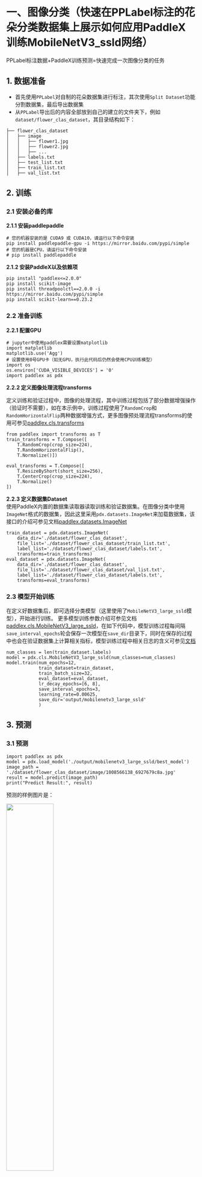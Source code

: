 # 一、图像分类（快速在PPLabel标注的花朵分类数据集上展示如何应用PaddleX训练MobileNetV3_ssld网络）
PPLabel标注数据+PaddleX训练预测=快速完成一次图像分类的任务

## 1. 数据准备
* 首先使用```PPLabel```对自制的花朵数据集进行标注，其次使用```Split Dataset```功能分割数据集，最后导出数据集
* 从```PPLabel```导出后的内容全部放到自己的建立的文件夹下，例如```dataset/flower_clas_dataset```，其目录结构如下：  
```
├── flower_clas_dataset
│   ├── image
│   │   ├── flower1.jpg
│   │   ├── flower2.jpg
│   │   ├── ...
│   ├── labels.txt
│   ├── test_list.txt
│   ├── train_list.txt
│   ├── val_list.txt
```

## 2. 训练
### 2.1 安装必备的库
**2.1.1 安装paddlepaddle**
```
# 您的机器安装的是 CUDA9 或 CUDA10，请运行以下命令安装
pip install paddlepaddle-gpu -i https://mirror.baidu.com/pypi/simple
# 您的机器是CPU，请运行以下命令安装
# pip install paddlepaddle
```
**2.1.2 安装PaddleX以及依赖项**
```
pip install "paddlex<=2.0.0" 
pip install scikit-image 
pip install threadpoolctl==2.0.0 -i https://mirror.baidu.com/pypi/simple
pip install scikit-learn==0.23.2
```
### 2.2 准备训练
**2.2.1 配置GPU**
```
# jupyter中使用paddlex需要设置matplotlib
import matplotlib
matplotlib.use('Agg') 
# 设置使用0号GPU卡（如无GPU，执行此代码后仍然会使用CPU训练模型）
import os
os.environ['CUDA_VISIBLE_DEVICES'] = '0'
import paddlex as pdx
```
**2.2.2 定义图像处理流程transforms**  

定义训练和验证过程中，图像的处理流程，其中训练过程包括了部分数据增强操作（验证时不需要），如在本示例中，训练过程使用了`RandomCrop`和`RandomHorizontalFlip`两种数据增强方式，更多图像预处理流程transforms的使用可参见[paddlex.cls.transforms](https://paddlex.readthedocs.io/zh_CN/develop/apis/transforms/cls_transforms.html)
```
from paddlex import transforms as T
train_transforms = T.Compose([
    T.RandomCrop(crop_size=224),
    T.RandomHorizontalFlip(),
    T.Normalize()])

eval_transforms = T.Compose([
    T.ResizeByShort(short_size=256),
    T.CenterCrop(crop_size=224),
    T.Normalize()
])
```
**2.2.3 定义数据集Dataset**  
使用PaddleX内置的数据集读取器读取训练和验证数据集。在图像分类中使用`ImageNet`格式的数据集，因此这里采用`pdx.datasets.ImageNet`来加载数据集，该接口的介绍可参见文档[paddlex.datasets.ImageNet](https://paddlex.readthedocs.io/zh_CN/develop/apis/datasets.html#paddlex-datasets-imagenet)
```
train_dataset = pdx.datasets.ImageNet(
    data_dir='./dataset/flower_clas_dataset',
    file_list='./dataset/flower_clas_dataset/train_list.txt',
    label_list='./dataset/flower_clas_dataset/labels.txt',
    transforms=train_transforms)
eval_dataset = pdx.datasets.ImageNet(
    data_dir='./dataset/flower_clas_dataset',
    file_list='./dataset/flower_clas_dataset/val_list.txt',
    label_list='./dataset/flower_clas_dataset/labels.txt',
    transforms=eval_transforms)
```
### 2.3 模型开始训练  
在定义好数据集后，即可选择分类模型（这里使用了`MobileNetV3_large_ssld`模型），开始进行训练。
更多模型训练参数介绍可参见文档[paddlex.cls.MobileNetV3_large_ssld](https://paddlex.readthedocs.io/zh_CN/develop/apis/models/classification.html#train)，在如下代码中，模型训练过程每间隔`save_interval_epochs`轮会保存一次模型在`save_dir`目录下，同时在保存的过程中也会在验证数据集上计算相关指标，模型训练过程中相关日志的含义可参见[文档](https://paddlex.readthedocs.io/zh_CN/develop/appendix/metrics.html#id3)
```
num_classes = len(train_dataset.labels)
model = pdx.cls.MobileNetV3_large_ssld(num_classes=num_classes)
model.train(num_epochs=12,
            train_dataset=train_dataset,
            train_batch_size=32,
            eval_dataset=eval_dataset,
            lr_decay_epochs=[6, 8],
            save_interval_epochs=3,
            learning_rate=0.00625,
            save_dir='output/mobilenetv3_large_ssld'
            )
```
## 3. 预测
### 3.1 预测
```
import paddlex as pdx
model = pdx.load_model('./output/mobilenetv3_large_ssld/best_model')
image_path = './dataset/flower_clas_dataset/image/1008566138_6927679c8a.jpg'
result = model.predict(image_path)
print("Predict Result:", result)
```

预测的样例图片是：  

<img src="https://ai-studio-static-online.cdn.bcebos.com/c737099ed27f48adac3e33497ecc4cfcddad0df2169c479d9ad98aadfdb9c400" width="50%" height="50%">  

预测的结果是：  
> Predict Result: [{'category_id': 0, 'category': 'sunflower', 'score': 0.9999815}]  
> 最终结论：预测正确✔

***

# 二、目标检测（快速在PPLabel标注的道路标志检测数据集上展示如何应用PaddleX训练YOLOv3网络
PPLabel标注数据+PaddleX训练预测=快速完成一次目标检测的任务

## 1. 数据准备
* 首先使用```PPLabel```对自制的路标数据集进行标注，其次使用```Split Dataset```功能分割数据集，最后导出数据集
* 从```PPLabel```导出后的内容全部放到自己的建立的文件夹下，例如```dataset/roadsign_det_dataset```，其目录结构如下：  
```
├── roadsign_det_dataset
│   ├── Annotations
│   ├── JPEGImages
│   ├── labels.txt
│   ├── test_list.txt
│   ├── train_list.txt
│   ├── val_list.txt
```

## 2. 训练
### 2.1 安装必备的库
**2.1.1 安装paddlepaddle**
```
# 您的机器安装的是 CUDA9 或 CUDA10，请运行以下命令安装
pip install paddlepaddle-gpu -i https://mirror.baidu.com/pypi/simple
# 您的机器是CPU，请运行以下命令安装
# pip install paddlepaddle
```
**2.1.2 安装PaddleX**
```
pip install "paddlex<=2.0.0" -i https://mirror.baidu.com/pypi/simple
```
### 2.2 准备训练
**2.2.1 配置GPU**
```
# 设置使用0号GPU卡（如无GPU，执行此代码后仍然会使用CPU训练模型）
import matplotlib
matplotlib.use('Agg') 
import os
os.environ['CUDA_VISIBLE_DEVICES'] = '0'
import paddlex as pdx
```
**2.2.2 定义图像处理流程transforms**  

定义数据处理流程，其中训练和测试需分别定义，训练过程包括了部分测试过程中不需要的数据增强操作，如在本示例中，训练过程使用了```MixupImage```、```RandomDistort```、```RandomExpand```、```RandomCrop```和```RandomHorizontalFlip```共5种数据增强方式，更多图像预处理流程[paddlex.det.transforms](https://paddlex.readthedocs.io/zh_CN/develop/apis/transforms/det_transforms.html)
```
from paddlex import transforms as T
train_transforms = T.Compose([
    T.MixupImage(mixup_epoch=250),
    T.RandomDistort(),
    T.RandomExpand(),
    T.RandomCrop(),
    T.Resize(target_size=608, interp='RANDOM'),
    T.RandomHorizontalFlip(),
    T.Normalize()])

eval_transforms = T.Compose([
    T.Resize(target_size=608, interp='CUBIC'),
    T.Normalize()
])
```
**2.2.3 定义数据集Dataset**  

目标检测可使用```VOCDetection```格式和```COCODetection```两种数据集，此处由于数据集为VOC格式，因此采用p```dx.datasets.VOCDetection```来加载数据集，该接口的介绍可参见文档[paddlex.datasets.VOCDetection](https://paddlex.readthedocs.io/zh_CN/develop/apis/datasets.html#paddlex-datasets-vocdetection)

```
train_dataset = pdx.datasets.VOCDetection(
    data_dir='./dataset/roadsign_det_dataset',
    file_list='./dataset/roadsign_det_dataset/train_list.txt',
    label_list='./dataset/roadsign_det_dataset/labels.txt',
    transforms=train_transforms,
    shuffle=True)
eval_dataset = pdx.datasets.VOCDetection(
    data_dir='./dataset/roadsign_det_dataset',
    file_list='./dataset/roadsign_det_dataset/val_list.txt',
    label_list='./dataset/roadsign_det_dataset/labels.txt',
    transforms=eval_transforms)
```
### 2.3 模型开始训练  
在定义好数据集后，即可选择检测模型（这里使用了`yolov3_darknet53`模型），开始进行训练。
关于检测模型训练，更多参数介绍可参见文档[paddlex.det.YOLOv3](https://paddlex.readthedocs.io/zh_CN/develop/apis/models/detection.html#paddlex-det-yolov3)，在如下代码中，模型训练过程每间隔`save_interval_epochs`轮会保存一次模型在`save_dir`目录下，同时在保存的过程中也会在验证数据集上计算相关指标，模型训练过程中相关日志的含义可参见[文档](https://paddlex.readthedocs.io/zh_CN/develop/appendix/metrics.html#yolov3)
```
num_classes = len(train_dataset.labels)
model = pdx.det.YOLOv3(num_classes=num_classes, backbone='DarkNet53')
model.train(
    num_epochs=10,
    train_dataset=train_dataset,
    train_batch_size=8,
    eval_dataset=eval_dataset,
    learning_rate=0.000125,
    lr_decay_epochs=[210, 240],
    save_interval_epochs=20,
    save_dir='output/yolov3_darknet53')
```
## 3. 预测
### 3.1 预测
使用模型进行预测，同时使用```pdx.det.visualize```将结果可视化，可视化结果将保存到```./output/yolov3_mobilenetv1```下，其中```threshold```代表```Box```的置信度阈值，将```Box```置信度低于该阈值的框过滤不进行可视化
```
import paddlex as pdx
model = pdx.load_model('output/yolov3_darknet53/best_model')
image_path = './dataset/roadsign_det_dataset/JPEGImages/road554.png'
result = model.predict(image_path)
pdx.det.visualize(image_path, result, threshold=0.5, save_dir='./output/yolov3_darknet53')
```

预测的样例图片如下图：  

<img src="https://ai-studio-static-online.cdn.bcebos.com/8fb35c64f3424a098858a3f75255f0d56c6f9c9d7e24438c8d1bc2cd71e838d4" width="50%" height="50%">  
  
预测的结果是：  
> speedlimit 0.77 预测正确✔  
***

# 三、图像分割（快速在PPLabel标注的狗子分割数据集上展示如何应用PaddleX训练DeepLabV3网络）
PPLabel标注数据+PaddleX训练预测=快速完成一次图像语义分割的任务

## 1. 数据准备
* 首先使用```PPLabel```对自制的狗子数据集进行标注，其次使用```Split Dataset```功能分割数据集，最后导出数据集
* 从```PPLabel```导出后的内容全部放到自己的建立的文件夹下，例如```dataset/dog_seg_dataset```，其目录结构如下：  
```
├── dog_seg_dataset
│   ├── Annotations
│   ├── JPEGImages
│   ├── labels.txt
│   ├── test_list.txt
│   ├── train_list.txt
│   ├── val_list.txt
```

## 2. 训练
### 2.1 安装必备的库
**2.1.1 安装paddlepaddle**
```
# 您的机器安装的是 CUDA9 或 CUDA10，请运行以下命令安装
pip install paddlepaddle-gpu -i https://mirror.baidu.com/pypi/simple
# 您的机器是CPU，请运行以下命令安装
# pip install paddlepaddle
```
**2.1.2 安装PaddleX**
```
pip install "paddlex<=2.0.0" -i https://mirror.baidu.com/pypi/simple
```
### 2.2 准备训练
**2.2.1 配置GPU**
```
# 设置使用0号GPU卡（如无GPU，执行此代码后仍然会使用CPU训练模型）
import matplotlib
matplotlib.use('Agg') 
import os
os.environ['CUDA_VISIBLE_DEVICES'] = '0'
import paddlex as pdx
```
**2.2.2 定义图像处理流程transforms**  

定义数据处理流程，其中训练和测试需分别定义，训练过程包括了部分测试过程中不需要的数据增强操作，如在本示例中，训练过程使用了`RandomHorizontalFlip`这种数据增强方式，更多图像预处理流程transforms的使用可参见[paddlex.seg.transforms](https://paddlex.readthedocs.io/zh_CN/develop/apis/transforms/seg_transforms.html)
```
from paddlex import transforms as T
train_transforms = T.Compose([
    T.RandomHorizontalFlip(),
    T.Resize(target_size=512),
    T.Normalize()
])

eval_transforms = T.Compose([
    T.Resize(target_size=512),
    T.Normalize()
])
```
**2.2.3 定义数据集Dataset**  
语义分割使用`SegDataset`格式的数据集，因此采用`pdx.datasets.SegDataset`来加载数据集，该接口的介绍可参见文档[paddlex.datasets.SegDataset](https://paddlex.readthedocs.io/zh_CN/develop/apis/datasets.html#paddlex-datasets-segdataset)
```
train_dataset = pdx.datasets.SegDataset(
    data_dir='./dataset/dog_seg_dataset',
    file_list='./dataset/dog_seg_dataset/train_list.txt',
    label_list='./dataset/dog_seg_dataset/labels.txt',
    transforms=train_transforms,
    shuffle=True)
eval_dataset = pdx.datasets.SegDataset(
    data_dir='./dataset/dog_seg_dataset',
    file_list='./dataset/dog_seg_dataset/val_list.txt',
    label_list='./dataset/dog_seg_dataset/labels.txt',
    transforms=eval_transforms)
```
### 2.3 模型开始训练  
在定义好数据集后，即可选择分割模型（这里使用了`deeplabv3`模型），开始进行训练。

更多训练模型的参数介绍可参见文档[paddlex.seg.DeepLabv3](https://paddlex.readthedocs.io/zh_CN/develop/apis/models/semantic_segmentation.html#paddlex-seg-deeplabv3p)，在如下代码中，模型训练过程每间隔`save_interval_epochs`轮会保存一次模型在`save_dir`目录下，同时在保存的过程中也会在验证数据集上计算相关指标，模型训练过程中相关日志的含义可参见[文档](https://paddlex.readthedocs.io/zh_CN/develop/appendix/metrics.html#id9)

```
num_classes = len(train_dataset.labels)
model = pdx.seg.DeepLabV3P(num_classes=num_classes, backbone='ResNet50_vd')
model.train(
    num_epochs=40,
    train_dataset=train_dataset,
    train_batch_size=4,
    eval_dataset=eval_dataset,
    learning_rate=0.01,
    save_interval_epochs=1,
    save_dir='output/deeplab',
    use_vdl=True)
```
## 3. 预测
### 3.1 预测
使用模型进行预测，同时使用`pdx.seg.visualize`将结果可视化，可视化结果将保存到`./output/deeplab`下，其中`weight`代表原图的权重，即mask可视化结果与原图权重因子。

```
import paddlex as pdx
model = pdx.load_model('output/deeplab/best_model')
image_name = './dataset/dog_seg_dataset/JPEGImages/e619b17a9c1b9f085dc2712eb603171f.jpeg'
result = model.predict(image_name)
pdx.seg.visualize(image_name, result, weight=0.4, save_dir='./output/deeplab')
```

可视化结果如下所示：  

<img src="https://ai-studio-static-online.cdn.bcebos.com/fec970f0e0fd4ddd96ad3d07b318d24c4f004376597946efbed4a599b652ffda" width="50%" height="50%">  
<img src="https://ai-studio-static-online.cdn.bcebos.com/783581c1e2f345029cccfc382e0dedc70b58f9b48120467383c923a7ab0401a7" width="50%" height="50%">  